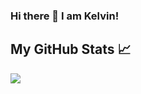 
### Hi there 👋 I am Kelvin!



## My GitHub Stats &#x1f4c8;

<a href="https://github.com/kelvinninja1/Github-Stats">
  <img align="center" src="https://github-readme-stats.vercel.app/api?username=kelvinninja1&hide=html&count_private=true&title_color=ffffff&text_color=c9cacc&icon_color=2bbc8a&bg_color=1d1f21" />
</a>

